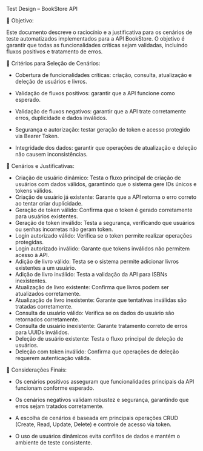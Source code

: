 Test Design – BookStore API

🔷 Objetivo: 

Este documento descreve o raciocínio e a justificativa para os cenários de teste automatizados implementados para a API BookStore. O objetivo é garantir que todas as funcionalidades críticas sejam validadas, incluindo fluxos positivos e tratamento de erros.

🔷 Critérios para Seleção de Cenários: 

- Cobertura de funcionalidades críticas: criação, consulta, atualização e deleção de usuários e livros.

- Validação de fluxos positivos: garantir que a API funcione como esperado.

- Validação de fluxos negativos: garantir que a API trate corretamente erros, duplicidade e dados inválidos.

- Segurança e autorização: testar geração de token e acesso protegido via Bearer Token.

- Integridade dos dados: garantir que operações de atualização e deleção não causem inconsistências.

🔷 Cenários e Justificativas: 


- Criação de usuário dinâmico: Testa o fluxo principal de criação de usuários com dados válidos, garantindo que o sistema gere IDs únicos e tokens válidos.
- Criação de usuário já existente: Garante que a API retorna o erro correto ao tentar criar duplicidade.
- Geração de token válido: Confirma que o token é gerado corretamente para usuários existentes.
- Geração de token inválido: Testa a segurança, verificando que usuários ou senhas incorretas não geram token.
- Login autorizado válido: Verifica se o token permite realizar operações protegidas.
- Login autorizado inválido: Garante que tokens inválidos não permitem acesso à API.
- Adição de livro válido: Testa se o sistema permite adicionar livros existentes a um usuário.
- Adição de livro inválido: Testa a validação da API para ISBNs inexistentes.
- Atualização de livro existente: Confirma que livros podem ser atualizados corretamente.
- Atualização de livro inexistente: Garante que tentativas inválidas são tratadas corretamente.
- Consulta de usuário válido: Verifica se os dados do usuário são retornados corretamente.
- Consulta de usuário inexistente: Garante tratamento correto de erros para UUIDs inválidos.
- Deleção de usuário existente: Testa o fluxo principal de deleção de usuários.
- Deleção com token inválido: Confirma que operações de deleção requerem autenticação válida.

🔷 Considerações Finais: 

- Os cenários positivos asseguram que funcionalidades principais da API funcionam conforme esperado.

- Os cenários negativos validam robustez e segurança, garantindo que erros sejam tratados corretamente.

- A escolha de cenários é baseada em principais operações CRUD (Create, Read, Update, Delete) e controle de acesso via token.

- O uso de usuários dinâmicos evita conflitos de dados e mantém o ambiente de teste consistente.